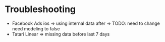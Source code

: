 # Troubleshooting

- Facebook Ads ios => using internal data after => TODO: need to change need modeling to false
- Tatari Linear => missing data before last 7 days
